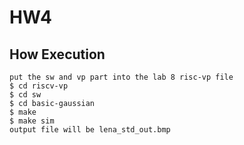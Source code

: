 # HW4

## How Execution
```
put the sw and vp part into the lab 8 risc-vp file
$ cd riscv-vp
$ cd sw
$ cd basic-gaussian
$ make
$ make sim
output file will be lena_std_out.bmp
```
